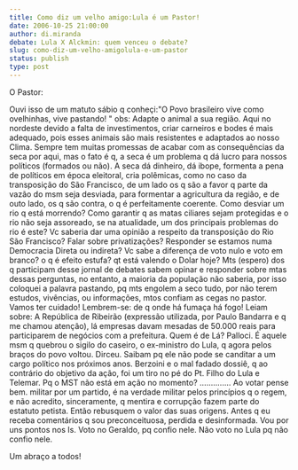 ```yaml
---
title: Como diz um velho amigo:Lula é um Pastor!
date: 2006-10-25 21:00:00
author: di.miranda
debate: Lula X Alckmin: quem venceu o debate?
slug: como-diz-um-velho-amigolula-e-um-pastor
status: publish 
type: post
---
```


O Pastor: 

Ouvi isso de um matuto sábio q conheçi:"O Povo brasileiro vive como ovelhinhas, vive pastando! "
obs: Adapte o animal a sua região. Aqui no nordeste devido a falta de investimentos, criar carneiros e bodes é mais adequado, pois esses animais são mais resistentes e adaptados ao nosso Clima. 
Sempre tem muitas promessas de acabar com as consequências da seca por aqui, mas o fato é q, a seca é um problema q dá lucro para nossos políticos (formados ou não). A seca dá dinheiro, dá ibope, formenta a pena de políticos em época eleitoral, cria polêmicas, como no caso da transposição do São Francisco, de um lado os q são a favor q parte da vazão do msm seja desviada, para formentar a agricultura da região, e de outo lado, os q são contra, o q é perfeitamente coerente. Como desviar um rio q está morrendo? Como garantir q as matas ciliares sejam protegidas e o rio não seja assoreado, se na atualidade, um dos principais problemas do rio é este? 
Vc saberia dar uma opinião a respeito da transposição do Rio São Francisco? Falar sobre privatizações? Responder se estamos numa Democracia Direta ou indireta? Vc sabe a diferença de voto nulo e voto em branco? o q é efeito estufa? qt está valendo o Dolar hoje? 
Mts (espero) dos q participam desse jornal de debates sabem opinar e responder sobre mtas dessas perguntas, no entanto, a maioria da população não saberia, por isso coloquei a palavra pastando, pq mts engolem a seco tudo, por não terem estudos, vivências, ou informações, mtos confiam as cegas no pastor. 
Vamos ter cuidado! Lembrem-se: de q onde há fumaça há fogo!
Leiam sobre:
 A República de Ribeirão (expressão utilizada, por Paulo Bandarra e q me chamou atenção), lá empresas davam mesadas de 50.000 reais para participarem de negócios com a prefeitura. Quem é de Lá? Palloci. É aquele msm q quebrou o sigilo do caseiro, o ex-ministro do Lula, q agora pelos braços do povo voltou.
Dirceu. Saibam pq ele não pode se canditar a um cargo político nos próximos anos.
Berzoini e o mal fadado dossiê, q ao contrário do objetivo da ação, foi um tiro no pé do Pt.
Filho do Lula e Telemar.
Pq o MST não está em ação no momento?
..............
Ao votar pense bem. militar por um partido, é na verdade militar pelos princípios q o regem, e não acredito, sinceramente, q mentira e corrupção fazem parte do estatuto petista. Então rebusquem o valor das suas origens.
Antes q eu receba comentários q sou preconceituosa, perdida e desinformada. Vou por uns pontos nos Is.
Voto no Geraldo, pq confio nele.
Não voto no Lula pq não confio nele.

Um abraço a todos!
